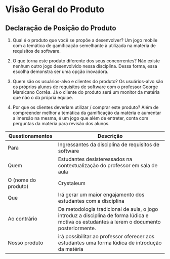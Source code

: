 # Visão Geral do Produto

## **Declaração de Posição do Produto**

1. Qual é o produto que você se propõe a desenvolver? Um jogo mobile com a temática de gamificação semelhante à utilizada na matéria de requisitos de software.

2. O que torna este produto diferente dos seus concorrentes? Não existe nenhum outro jogo desenvolvido nessa disciplina. Dessa forma, essa escolha demonstra ser uma opção inovadora.

3. Quem são os usuários-alvo e clientes do produto? Os usuários-alvo são os próprios alunos de requisitos de software com o professor George Marsicano Corrêa. Já o cliente do produto será um monitor da matéria que não o da própria equipe.

4. Por que os clientes deveriam utilizar / comprar este produto? Além de compreender melhor a temática da gamificação da matéria e aumentar a imersão na mesma, é um jogo que além de entreter, conta com perguntas da matéria para revisão dos alunos.

| Questionamentos     | Descrição                                                                                                                                      |
| ------------------- | ---------------------------------------------------------------------------------------------------------------------------------------------- |
| Para                | Ingressantes da disciplina de requisitos de software                                                                                            |
| Quem                | Estudantes desisteressados na contextualização do professor em sala de aula                                                                                         |
| O (nome do produto) | Crystaleum                                                                                                                                     |
| Que                 | Irá gerar um maior engajamento dos estudantes com a disciplina                                                                                 |
| Ao contrário        | Da metodologia tradicional de aula, o jogo introduz a disciplina de forma lúdica e motiva os estudantes a lerem o documento posteriormente. |
| Nosso produto       | irá possibilitar ao professor oferecer aos estudantes uma forma lúdica de introdução da matéria |

